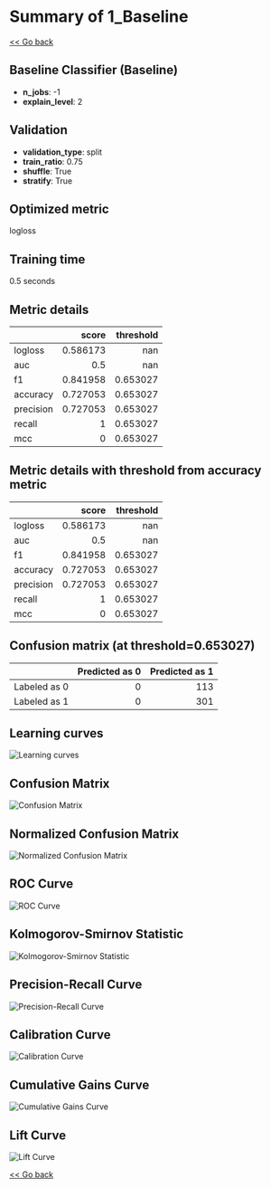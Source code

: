 # Summary of 1_Baseline

[<< Go back](../README.md)


## Baseline Classifier (Baseline)
- **n_jobs**: -1
- **explain_level**: 2

## Validation
 - **validation_type**: split
 - **train_ratio**: 0.75
 - **shuffle**: True
 - **stratify**: True

## Optimized metric
logloss

## Training time

0.5 seconds

## Metric details
|           |    score |   threshold |
|:----------|---------:|------------:|
| logloss   | 0.586173 |  nan        |
| auc       | 0.5      |  nan        |
| f1        | 0.841958 |    0.653027 |
| accuracy  | 0.727053 |    0.653027 |
| precision | 0.727053 |    0.653027 |
| recall    | 1        |    0.653027 |
| mcc       | 0        |    0.653027 |


## Metric details with threshold from accuracy metric
|           |    score |   threshold |
|:----------|---------:|------------:|
| logloss   | 0.586173 |  nan        |
| auc       | 0.5      |  nan        |
| f1        | 0.841958 |    0.653027 |
| accuracy  | 0.727053 |    0.653027 |
| precision | 0.727053 |    0.653027 |
| recall    | 1        |    0.653027 |
| mcc       | 0        |    0.653027 |


## Confusion matrix (at threshold=0.653027)
|              |   Predicted as 0 |   Predicted as 1 |
|:-------------|-----------------:|-----------------:|
| Labeled as 0 |                0 |              113 |
| Labeled as 1 |                0 |              301 |

## Learning curves
![Learning curves](learning_curves.png)
## Confusion Matrix

![Confusion Matrix](confusion_matrix.png)


## Normalized Confusion Matrix

![Normalized Confusion Matrix](confusion_matrix_normalized.png)


## ROC Curve

![ROC Curve](roc_curve.png)


## Kolmogorov-Smirnov Statistic

![Kolmogorov-Smirnov Statistic](ks_statistic.png)


## Precision-Recall Curve

![Precision-Recall Curve](precision_recall_curve.png)


## Calibration Curve

![Calibration Curve](calibration_curve_curve.png)


## Cumulative Gains Curve

![Cumulative Gains Curve](cumulative_gains_curve.png)


## Lift Curve

![Lift Curve](lift_curve.png)



[<< Go back](../README.md)
